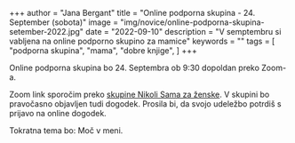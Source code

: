 +++
author = "Jana Bergant"
title = "Online podporna skupina - 24. September (sobota)"
image = "img/novice/online-podporna-skupina-setember-2022.jpg"
date = "2022-09-10"
description = "V semptembru si vabljena na online podporno skupino za mamice"
keywords = ""
tags = [
    "podporna skupina",
    "mama",
    "dobre knjige",
]
+++

Online podporna skupina bo 24. Septembra ob 9:30 dopoldan preko Zoom-a.
<!--more-->

Zoom link sporočim preko <a href="https://www.facebook.com/groups/467001988199005" class="nikolisama">skupine Nikoli Sama za ženske</a>. V skupini bo pravočasno objavljen tudi dogodek. Prosila bi, da svojo udeležbo potrdiš s prijavo na online dogodek.


Tokratna tema bo: Moč v meni.


